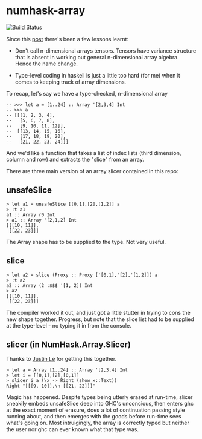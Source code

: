 numhask-array
===

[![Build Status](https://travis-ci.org/tonyday567/numhask-array.png)](https://travis-ci.org/tonyday567/numhask-array)

Since this [post](https://tonyday567.github.io/naperian/index.html) there's been a few lessons learnt:

- Don't call n-dimensional arrays tensors.  Tensors have variance structure that is absent in working out general n-dimensional array algebra. Hence the name change.

- Type-level coding in haskell is just a little too hard (for me) when it comes to keeping track of array dimensions.


To recap, let's say we have a type-checked, n-dimensional array

```
-- >>> let a = [1..24] :: Array '[2,3,4] Int
-- >>> a
-- [[[1, 2, 3, 4],
--   [5, 6, 7, 8],
--   [9, 10, 11, 12]],
--  [[13, 14, 15, 16],
--   [17, 18, 19, 20],
--   [21, 22, 23, 24]]]
```

And we'd like a function that takes a list of index lists (third dimension, column and row) and extracts the "slice" from an array.

There are three main version of an array slicer contained in this repo:

unsafeSlice
---

```
> let a1 = unsafeSlice [[0,1],[2],[1,2]] a
> :t a1
a1 :: Array r0 Int
> a1 :: Array '[2,1,2] Int
[[[10, 11]],
 [[22, 23]]]
```

The Array shape has to be supplied to the type.  Not very useful.

slice
---

```
> let a2 = slice (Proxy :: Proxy ['[0,1],'[2],'[1,2]]) a
> :t a2
a2 :: Array (2 :$$$ '[1, 2]) Int
> a2
[[[10, 11]],
 [[22, 23]]]
```

The compiler worked it out, and just got a little stutter in trying to cons the new shape together. Progress, but note that the slice list had to be supplied at the type-level - no typing it in from the console.

slicer (in NumHask.Array.Slicer)
---

Thanks to [Justin Le](https://blog.jle.im/entry/practical-dependent-types-in-haskell-2.html) for getting this together.

```
> let a = Array [1..24] :: Array '[2,3,4] Int
> let i = [[0,1],[2],[0,1]]
> slicer i a (\x -> Right (show x::Text))
Right "[[[9, 10]],\n [[21, 22]]]"
```

Magic has happened.  Despite types being utterly erased at run-time, slicer sneakily embeds unsafeSlice deep into GHC's unconcious, then enters ghc at the exact moment of erasure, does a lot of continuation passing style running about, and then emerges with the goods before run-time sees what's going on. Most intruigingly, the array is correctly typed but neither the user nor ghc can ever known what that type was.
